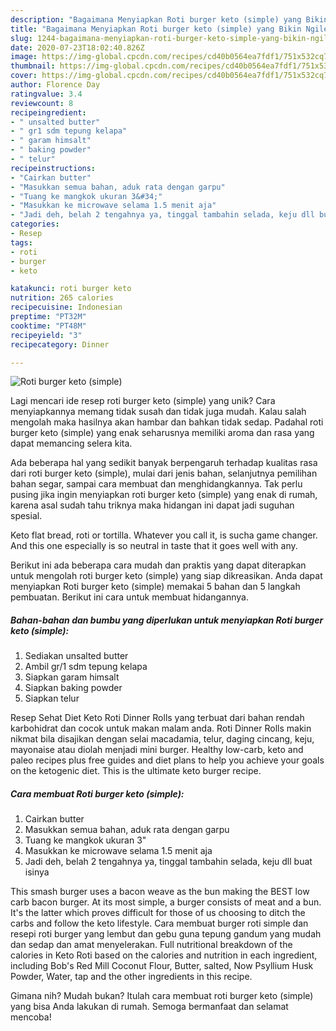 ```yaml
---
description: "Bagaimana Menyiapkan Roti burger keto (simple) yang Bikin Ngiler"
title: "Bagaimana Menyiapkan Roti burger keto (simple) yang Bikin Ngiler"
slug: 1244-bagaimana-menyiapkan-roti-burger-keto-simple-yang-bikin-ngiler
date: 2020-07-23T18:02:40.826Z
image: https://img-global.cpcdn.com/recipes/cd40b0564ea7fdf1/751x532cq70/roti-burger-keto-simple-foto-resep-utama.jpg
thumbnail: https://img-global.cpcdn.com/recipes/cd40b0564ea7fdf1/751x532cq70/roti-burger-keto-simple-foto-resep-utama.jpg
cover: https://img-global.cpcdn.com/recipes/cd40b0564ea7fdf1/751x532cq70/roti-burger-keto-simple-foto-resep-utama.jpg
author: Florence Day
ratingvalue: 3.4
reviewcount: 8
recipeingredient:
- " unsalted butter"
- " gr1 sdm tepung kelapa"
- " garam himsalt"
- " baking powder"
- " telur"
recipeinstructions:
- "Cairkan butter"
- "Masukkan semua bahan, aduk rata dengan garpu"
- "Tuang ke mangkok ukuran 3&#34;"
- "Masukkan ke microwave selama 1.5 menit aja"
- "Jadi deh, belah 2 tengahnya ya, tinggal tambahin selada, keju dll buat isinya"
categories:
- Resep
tags:
- roti
- burger
- keto

katakunci: roti burger keto 
nutrition: 265 calories
recipecuisine: Indonesian
preptime: "PT32M"
cooktime: "PT48M"
recipeyield: "3"
recipecategory: Dinner

---
```



![Roti burger keto (simple)](https://img-global.cpcdn.com/recipes/cd40b0564ea7fdf1/751x532cq70/roti-burger-keto-simple-foto-resep-utama.jpg)

Lagi mencari ide resep roti burger keto (simple) yang unik? Cara menyiapkannya memang tidak susah dan tidak juga mudah. Kalau salah mengolah maka hasilnya akan hambar dan bahkan tidak sedap. Padahal roti burger keto (simple) yang enak seharusnya memiliki aroma dan rasa yang dapat memancing selera kita.

Ada beberapa hal yang sedikit banyak berpengaruh terhadap kualitas rasa dari roti burger keto (simple), mulai dari jenis bahan, selanjutnya pemilihan bahan segar, sampai cara membuat dan menghidangkannya. Tak perlu pusing jika ingin menyiapkan roti burger keto (simple) yang enak di rumah, karena asal sudah tahu triknya maka hidangan ini dapat jadi suguhan spesial.

Keto flat bread, roti or tortilla. Whatever you call it, is sucha game changer. And this one especially is so neutral in taste that it goes well with any.


Berikut ini ada beberapa cara mudah dan praktis yang dapat diterapkan untuk mengolah roti burger keto (simple) yang siap dikreasikan. Anda dapat menyiapkan Roti burger keto (simple) memakai 5 bahan dan 5 langkah pembuatan. Berikut ini cara untuk membuat hidangannya.

<!--inarticleads1-->

##### Bahan-bahan dan bumbu yang diperlukan untuk menyiapkan Roti burger keto (simple):

1. Sediakan  unsalted butter
1. Ambil  gr/1 sdm tepung kelapa
1. Siapkan  garam himsalt
1. Siapkan  baking powder
1. Siapkan  telur


Resep Sehat Diet Keto Roti Dinner Rolls yang terbuat dari bahan rendah karbohidrat dan cocok untuk makan malam anda. Roti Dinner Rolls makin nikmat bila disajikan dengan selai macadamia, telur, daging cincang, keju, mayonaise atau diolah menjadi mini burger. Healthy low-carb, keto and paleo recipes plus free guides and diet plans to help you achieve your goals on the ketogenic diet. This is the ultimate keto burger recipe. 

<!--inarticleads2-->

##### Cara membuat Roti burger keto (simple):

1. Cairkan butter
1. Masukkan semua bahan, aduk rata dengan garpu
1. Tuang ke mangkok ukuran 3&#34;
1. Masukkan ke microwave selama 1.5 menit aja
1. Jadi deh, belah 2 tengahnya ya, tinggal tambahin selada, keju dll buat isinya


This smash burger uses a bacon weave as the bun making the BEST low carb bacon burger. At its most simple, a burger consists of meat and a bun. It&#39;s the latter which proves difficult for those of us choosing to ditch the carbs and follow the keto lifestyle. Cara membuat burger roti simple dan resepi roti burger yang lembut dan gebu guna tepung gandum yang mudah dan sedap dan amat menyelerakan. Full nutritional breakdown of the calories in Keto Roti based on the calories and nutrition in each ingredient, including Bob&#39;s Red Mill Coconut Flour, Butter, salted, Now Psyllium Husk Powder, Water, tap and the other ingredients in this recipe. 

Gimana nih? Mudah bukan? Itulah cara membuat roti burger keto (simple) yang bisa Anda lakukan di rumah. Semoga bermanfaat dan selamat mencoba!
